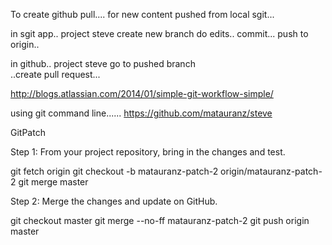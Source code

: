 To create github pull.... for new content 
pushed from local sgit...

in sgit app..   project steve    create new branch
do edits..
commit...
push to origin..

in github..  project steve go to pushed branch   
..create pull request...


http://blogs.atlassian.com/2014/01/simple-git-workflow-simple/


using git command line......
https://github.com/matauranz/steve

GitPatch

Step 1: From your project repository, bring in the changes and test.

git fetch origin 
git checkout -b matauranz-patch-2 origin/matauranz-patch-2 
git merge master

Step 2: Merge the changes and update on GitHub.

git checkout master 
git merge --no-ff matauranz-patch-2 
git push origin master



